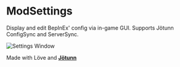 
# ModSettings
Display and edit BepInEx' config via in-game GUI. Supports Jötunn ConfigSync and ServerSync.

![Settings Window](https://raw.githubusercontent.com/Valheim-Modding/ModSettings/master/ModSettings/ModSettings.png)

Made with Löve and __[Jötunn](https://github.com/Valheim-Modding/Jotunn)__
